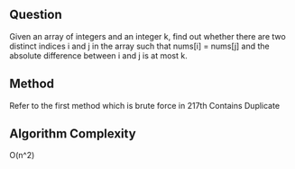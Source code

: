 <h2>Question</h2>
Given an array of integers and an integer k, find out whether there are two distinct indices i and j in the 
array such that nums[i] = nums[j] and the absolute difference between i and j is at most k.<br>
<h2>Method</h2>
Refer to the first method which is brute force in 217th Contains Duplicate<br>
<h2>Algorithm Complexity</h2>
O(n^2)
